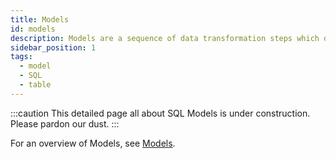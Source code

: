 ```yaml
---
title: Models
id: models
description: Models are a sequence of data transformation steps which define a single table or view
sidebar_position: 1
tags:
  - model
  - SQL
  - table
---
```


:::caution
This detailed page all about SQL Models is under construction. Please pardon our dust.
:::

For an overview of Models, see [Models](/docs/concepts/project/models.md).
